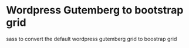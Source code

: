 # Wordpress Gutemberg to bootstrap grid
sass to convert the default wordpress gutemberg grid to boostrap grid
